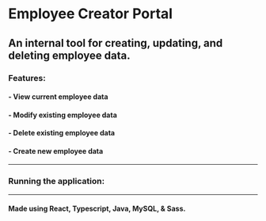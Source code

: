 # Employee Creator Portal

## An internal tool for creating, updating, and deleting employee data.

### Features:

#### - View current employee data

#### - Modify existing employee data

#### - Delete existing employee data

#### - Create new employee data

---

### Running the application:

---

#### Made using React, Typescript, Java, MySQL, & Sass.
